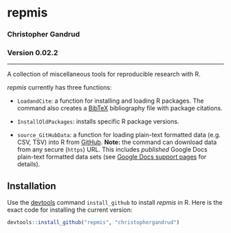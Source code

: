 repmis
===

### Christopher Gandrud
### Version 0.02.2

---

A collection of miscellaneous tools for reproducible research with R.

*repmis* currently has three functions:

- `LoadandCite`: a function for installing and loading R packages. The command also creates a [BibTeX](http://en.wikipedia.org/wiki/BibTeX) bibliography file with package citations.

- `InstallOldPackages`: installs specific R package versions.

- `source_GitHubData`: a function for loading plain-text formatted data (e.g. CSV, TSV) into R from [GitHub](https://github.com/). **Note:** the command can download data from any secure (`https`) URL. This includes *published* Google Docs plain-text formatted data sets (see [Google Docs support pages](http://support.google.com/drive/bin/answer.py?hl=en&answer=37579) for details).

## Installation

Use the [devtools](https://github.com/hadley/devtools) command `install_github` to install *repmis* in R. Here is the exact code for installing the current version:

```r
devtools::install_github("repmis", "christophergandrud")
```
